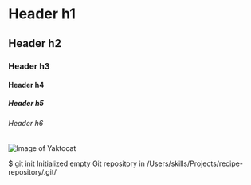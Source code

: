 # Header h1
## Header h2
### Header h3
#### Header h4
##### Header h5
###### Header h6
![Image of Yaktocat](https://octodex.github.com/images/yaktocat.png)

$ git init
Initialized empty Git repository in /Users/skills/Projects/recipe-repository/.git/
